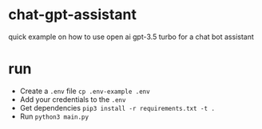# chat-gpt-assistant
quick example on how to use open ai gpt-3.5 turbo for a chat bot assistant

# run
- Create a `.env` file
`cp .env-example .env`
- Add your credentials to the `.env`
- Get dependencies
`pip3 install -r requirements.txt -t .`
- Run
`python3 main.py`
